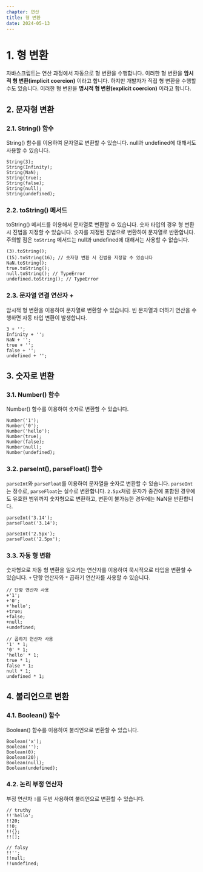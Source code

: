 ```yaml
---
chapter: 연산
title: 형 변환
date: 2024-05-13
---
```


# 1. 형 변환

자바스크립트는 연산 과정에서 자동으로 형 변환을 수행합니다. 이러한 형 변환을 **암시적 형 변환(implicit coercion)** 이라고 합니다. 하지만 개발자가 직접 형 변환을 수행할 수도 있습니다. 이러한 형 변환을 **명시적 형 변환(explicit coercion)** 이라고 합니다.

## 2. 문자형 변환

### 2.1. String() 함수

String() 함수를 이용하여 문자열로 변환할 수 있습니다. null과 undefined에 대해서도 사용할 수 있습니다.

```javascript-exec
String(3);
String(Infinity);
String(NaN);
String(true);
String(false);
String(null);
String(undefined);
```

### 2.2. toString() 메서드

toString() 메서드를 이용해서 문자열로 변환할 수 있습니다. 숫자 타입의 경우 형 변환 시 진법을 지정할 수 있습니다. 숫자를 지정된 진법으로 변환하여 문자열로 반환합니다. 주의할 점은 `toString` 메서드는 null과 undefined에 대해서는 사용할 수 없습니다.

```javascript-exec
(3).toString();
(15).toString(16); // 숫자형 변환 시 진법을 지정할 수 있습니다
NaN.toString();
true.toString();
null.toString(); // TypeError
undefined.toString(); // TypeError
```

### 2.3. 문자열 연결 연산자 +

암시적 형 변환을 이용하여 문자열로 변환할 수 있습니다. 빈 문자열과 더하기 연산을 수행하면 자동 타입 변환이 발생합니다.

```javascript-exec
3 + '';
Infinity + '';
NaN + '';
true + '';
false + '';
undefined + '';
```

## 3. 숫자로 변환

### 3.1. Number() 함수

Number() 함수를 이용하여 숫자로 변환할 수 있습니다.

```javascript-exec
Number('1');
Number('0');
Number('hello');
Number(true);
Number(false);
Number(null);
Number(undefined);
```

### 3.2. parseInt(), parseFloat() 함수

`parseInt`와 `parseFloat`를 이용하여 문자열을 숫자로 변환할 수 있습니다. `parseInt`는 정수로, `parseFloat`는 실수로 변환합니다. `2.5px`처럼 문자가 중간에 포함된 경우에도 유효한 범위까지 숫자형으로 변환하고, 변환이 불가능한 경우에는 NaN을 반환합니다.

```javascript-exec
parseInt('3.14');
parseFloat('3.14');

parseInt('2.5px');
parseFloat('2.5px');
```

### 3.3. 자동 형 변환

숫자형으로 자동 형 변환을 일으키는 연산자를 이용하여 묵시적으로 타입을 변환할 수 있습니다. `+` 단항 연산자와 `*` 곱하기 연산자를 사용할 수 있습니다.

```javascript-exec
// 단항 연산자 사용
+'1';
+'0';
+'hello';
+true;
+false;
+null;
+undefined;

// 곱하기 연산자 사용
'1' * 1;
'0' * 1;
'hello' * 1;
true * 1;
false * 1;
null * 1;
undefined * 1;
```

## 4. 불리언으로 변환

### 4.1. Boolean() 함수

Boolean() 함수를 이용하여 불리언으로 변환할 수 있습니다.

```javascript-exec
Boolean('x');
Boolean('');
Boolean(0);
Boolean(20);
Boolean(null);
Boolean(undefined);
```

### 4.2. 논리 부정 연산자

부정 연산자 `!`를 두번 사용하여 불리언으로 변환할 수 있습니다.

```javascript-exec
// truthy
!!'hello';
!!20;
!!0;
!!{};
!![];

// falsy
!!'';
!!null;
!!undefined;
```
